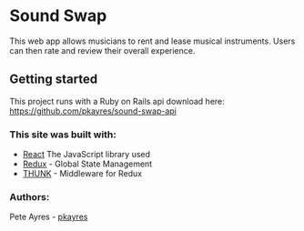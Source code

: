 # Sound Swap

This web app allows musicians to rent and lease musical instruments. Users can then rate and review their overall experience. 


## Getting started

This project runs with a Ruby on Rails api download here: 
https://github.com/pkayres/sound-swap-api


### This site was built with: 
- [React](https://reactjs.org) The JavaScript library used
- [Redux](https://redux.js.org) - Global State Management
- [THUNK](https://github.com/reduxjs/redux-thunk) - Middleware for Redux

### Authors: 

Pete Ayres - [pkayres](https://github.com/pkayres)





